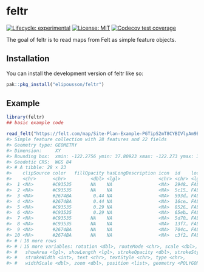 
<!-- README.md is generated from README.Rmd. Please edit that file -->

# feltr

<!-- badges: start -->

[![Lifecycle:
experimental](https://img.shields.io/badge/lifecycle-experimental-orange.svg)](https://lifecycle.r-lib.org/articles/stages.html#experimental)
[![License:
MIT](https://img.shields.io/badge/License-MIT-yellow.svg)](https://opensource.org/licenses/MIT)
[![Codecov test
coverage](https://codecov.io/gh/elipousson/feltr/branch/main/graph/badge.svg)](https://app.codecov.io/gh/elipousson/feltr?branch=main)
<!-- badges: end -->

The goal of feltr is to read maps from Felt as simple feature objects.

## Installation

You can install the development version of feltr like so:

``` r
pak::pkg_install("elipousson/feltr")
```

## Example

``` r
library(feltr)
## basic example code
```

``` r
read_felt("https://felt.com/map/Site-Plan-Example-PGTipS2mT8CYBIVlyAm9BkD")
#> Simple feature collection with 28 features and 22 fields
#> Geometry type: GEOMETRY
#> Dimension:     XY
#> Bounding box:  xmin: -122.2756 ymin: 37.80923 xmax: -122.273 ymax: 37.81061
#> Geodetic CRS:  WGS 84
#> # A tibble: 28 × 23
#>    clipSource color   fillOpacity hasLongDescription icon  id    locked ordering
#>    <chr>      <chr>         <dbl> <lgl>              <chr> <chr> <lgl>     <dbl>
#>  1 <NA>       #C93535       NA    NA                 <NA>  2948… FALSE   1.67e15
#>  2 <NA>       #C93535       NA    NA                 <NA>  5c15… FALSE   1.67e15
#>  3 <NA>       #2674BA        0.44 NA                 <NA>  593d… FALSE   1.67e15
#>  4 <NA>       #2674BA        0.44 NA                 <NA>  16ce… FALSE   1.67e15
#>  5 <NA>       #C93535        0.29 NA                 <NA>  8526… FALSE   1.67e15
#>  6 <NA>       #C93535        0.29 NA                 <NA>  65eb… FALSE   1.67e15
#>  7 <NA>       #C93535       NA    NA                 <NA>  5d70… FALSE   1.67e15
#>  8 <NA>       #C93535       NA    NA                 <NA>  13f7… FALSE   1.67e15
#>  9 <NA>       #2674BA       NA    NA                 <NA>  704c… FALSE   1.67e15
#> 10 <NA>       #2674BA       NA    NA                 <NA>  c3f2… FALSE   1.67e15
#> # ℹ 18 more rows
#> # ℹ 15 more variables: rotation <dbl>, routeMode <chr>, scale <dbl>,
#> #   showArea <lgl>, showLength <lgl>, strokeOpacity <dbl>, strokeStyle <chr>,
#> #   strokeWidth <int>, text <chr>, textStyle <chr>, type <chr>,
#> #   widthScale <dbl>, zoom <dbl>, position <list>, geometry <POLYGON [°]>
```
